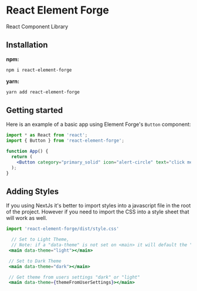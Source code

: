 # React Element Forge

React Component Library



## Installation

**npm:**

```sh
npm i react-element-forge
```

**yarn:**

```sh
yarn add react-element-forge
```

## Getting started 

Here is an example of a basic app using Element Forge's `Button` component:

```jsx
import * as React from 'react';
import { Button } from 'react-element-forge';

function App() {
  return (
    <Button category="primary_solid" icon="alert-circle" text="click me!!" />
  );
}
```

## Adding Styles

If you using NextJs it's better to import styles into a javascript file in the root of the project. However if you need to import the CSS
into a style sheet that will work as well.

```js
import 'react-element-forge/dist/style.css'
```

```jsx
  // Set to Light Theme,
  // Note: if a "data-theme" is not set on <main> it will default the "light" theme
 <main data-theme="light"></main>

 // Set to Dark Theme
 <main data-theme="dark"></main>

 // Get theme from users settings "dark" or "light"
 <main data-theme={themeFromUserSettings}></main>
```

 
 